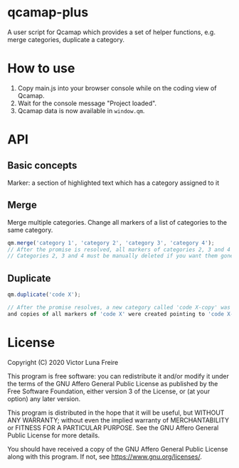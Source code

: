 # qcamap-plus
A user script for Qcamap which provides a set of helper functions, e.g. merge categories, duplicate a category.

# How to use
1. Copy main.js into your browser console while on the coding view of Qcamap.
2. Wait for the console message "Project loaded".
3. Qcamap data is now available in `window.qm`.

# API

## Basic concepts
Marker: a section of highlighted text which has a category assigned to it

## Merge

Merge multiple categories. Change all markers of a list of categories to the same category.

```javascript
qm.merge('category 1', 'category 2', 'category 3', 'category 4');
// After the promise is resolved, all markers of categories 2, 3 and 4 will belong to category 1.
// Categories 2, 3 and 4 must be manually deleted if you want them gone.
```


## Duplicate
```javascript
qm.duplicate('code X');

// After the promise resolves, a new category called 'code X-copy' was created
and copies of all markers of 'code X' were created pointing to 'code X-copy'.
```


# License
Copyright (C) 2020 Victor Luna Freire

This program is free software: you can redistribute it and/or modify
it under the terms of the GNU Affero General Public License as published
by the Free Software Foundation, either version 3 of the License, or
(at your option) any later version.

This program is distributed in the hope that it will be useful,
but WITHOUT ANY WARRANTY; without even the implied warranty of
MERCHANTABILITY or FITNESS FOR A PARTICULAR PURPOSE.  See the
GNU Affero General Public License for more details.

You should have received a copy of the GNU Affero General Public License
along with this program.  If not, see <https://www.gnu.org/licenses/>.
